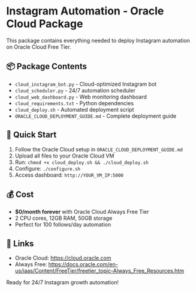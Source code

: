 # Instagram Automation - Oracle Cloud Package

This package contains everything needed to deploy Instagram automation on Oracle Cloud Free Tier.

## 📦 Package Contents

- `cloud_instagram_bot.py` - Cloud-optimized Instagram bot
- `cloud_scheduler.py` - 24/7 automation scheduler  
- `cloud_web_dashboard.py` - Web monitoring dashboard
- `cloud_requirements.txt` - Python dependencies
- `cloud_deploy.sh` - Automated deployment script
- `ORACLE_CLOUD_DEPLOYMENT_GUIDE.md` - Complete deployment guide

## 🚀 Quick Start

1. Follow the Oracle Cloud setup in `ORACLE_CLOUD_DEPLOYMENT_GUIDE.md`
2. Upload all files to your Oracle Cloud VM
3. Run: `chmod +x cloud_deploy.sh && ./cloud_deploy.sh`
4. Configure: `./configure.sh`
5. Access dashboard: `http://YOUR_VM_IP:5000`

## 💰 Cost

- **$0/month forever** with Oracle Cloud Always Free Tier
- 2 CPU cores, 12GB RAM, 50GB storage
- Perfect for 100 follows/day automation

## 🔗 Links

- Oracle Cloud: https://cloud.oracle.com
- Always Free: https://docs.oracle.com/en-us/iaas/Content/FreeTier/freetier_topic-Always_Free_Resources.htm

Ready for 24/7 Instagram growth automation!
